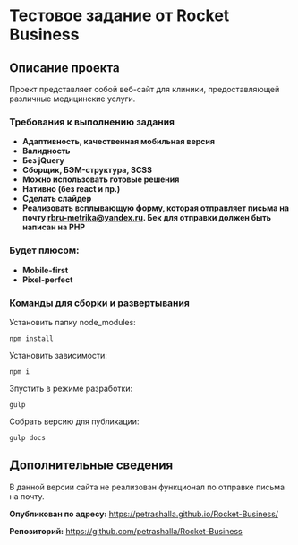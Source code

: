 # Тестовое задание от Rocket Business


## Описание проекта

Проект представляет собой веб-сайт для клиники, предоставляющей различные медицинские услуги.


### Требования к выполнению задания

- **Адаптивность, качественная мобильная версия**
- **Валидность**
- **Без jQuery**
- **Сборщик, БЭМ-cтруктура, SCSS** 
- **Можно использовать готовые решения**
- **Нативно (без react и пр.)**
- **Сделать слайдер**
- **Реализовать всплывающую форму, которая отправляет письма на почту rbru-metrika@yandex.ru. Бек для отправки должен быть написан на PHP**

### Будет плюсом:

- **Mobile-first**
- **Pixel-perfect**


### Команды для сборки и развертывания

Установить папку node_modules:
```
npm install
```

Установить зависимости:
```
npm i
```

Зпустить в режиме разработки:
```
gulp
```

Собрать версию для публикации:
```
gulp docs
```

## Дополнительные сведения

В данной версии сайта не реализован функционал по отправке письма на почту.


__Опубликован по адресу:__ https://petrashalla.github.io/Rocket-Business/

__Репозиторий:__ https://github.com/petrashalla/Rocket-Business


